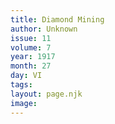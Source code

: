 ```yaml
---
title: Diamond Mining
author: Unknown
issue: 11
volume: 7
year: 1917
month: 27
day: VI
tags:
layout: page.njk
image:
---
```


